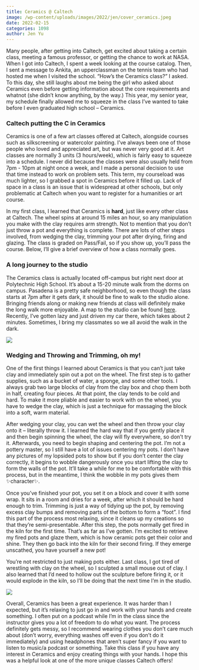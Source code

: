```yaml
---
title: Ceramics @ Caltech
image: /wp-content/uploads/images/2022/jen/cover_ceramics.jpeg
date: 2022-02-15
categories: 1098
author: Jen Yu
---
```

Many people, after getting into Caltech, get excited about taking a certain class, meeting a famous professor, or getting the chance to work at NASA. When I got into Caltech, I spent a week looking at the course catalog. Then, I sent a message to Ankita, an upperclassman on the tennis team who had hosted me when I visited the school. “How’s the Ceramics class?” I asked. To this day, she still laughs about me being the girl who asked about Ceramics even before getting information about the core requirements and whatnot (she didn’t know anything, by the way.) This year, my senior year, my schedule finally allowed me to squeeze in the class I’ve wanted to take before I even graduated high school – Ceramics.

### Caltech putting the C in Ceramics

Ceramics is one of a few art classes offered at Caltech, alongside courses such as silkscreening or watercolor painting. I’ve always been one of those people who loved and appreciated art, but was never very good at it. Art classes are normally 3 units (3 hours/week), which is fairly easy to squeeze into a schedule. I never did because the classes were also usually held from 7pm - 10pm at night once a week, and I made a personal decision to use that time instead to work on problem sets. This term, my courseload was much lighter, so I grabbed a spot in Ceramics before it filled up. Lack of space in a class is an issue that is widespread at other schools, but only problematic at Caltech when you want to register for a humanities or art course.

In my first class, I learned that Ceramics is **hard**, just like every other class at Caltech. The wheel spins at around 15 miles an hour, so any manipulation you make with the clay requires arm strength. Not to mention that you don’t just throw a pot and everything is complete. There are lots of other steps involved, from wedging the clay, trimming your pot after drying, firing and glazing. The class is graded on Pass/Fail, so if you show up, you’ll pass the course. Below, I’ll give a brief overview of how a class normally goes.

### A long journey to the studio

The Ceramics class is actually located off-campus but right next door at Polytechnic High School. It’s about a 15-20 minute walk from the dorms on campus. Pasadena is a pretty safe neighborhood, so even though the class starts at 7pm after it gets dark, it should be fine to walk to the studio alone. Bringing friends along or making new friends at class will definitely make the long walk more enjoyable. A map to the studio can be found [here](https://pva.caltech.edu/visualarts/ceramics). Recently, I’ve gotten lazy and just driven my car there, which takes about 2 minutes. Sometimes, I bring my classmates so we all avoid the walk in the dark.

![](/images/2022/jen/wheel.jpeg)

### Wedging and Throwing and Trimming, oh my!

One of the first things I learned about Ceramics is that you can’t just take clay and immediately spin out a pot on the wheel. The first step is to gather supplies, such as a bucket of water, a sponge, and some other tools. I always grab two large blocks of clay from the clay box and chop them both in half, creating four pieces. At that point, the clay tends to be cold and hard. To make it more pliable and easier to work with on the wheel, you have to wedge the clay, which is just a technique for massaging the block into a soft, warm material.

After wedging your clay, you can wet the wheel and then throw your clay onto it – literally throw it. I learned the hard way that if you gently place it and then begin spinning the wheel, the clay will fly everywhere, so don’t try it. Afterwards, you need to begin shaping and centering the pot. I’m not a pottery master, so I still have a lot of issues centering my pots. I don’t have any pictures of my lopsided pots to show but if you don’t center the clay correctly, it begins to wobble dangerously once you start lifting the clay to form the walls of the pot. It’ll take a while for me to be comfortable with this process, but in the meantime, I think the wobble in my pots gives them ✨character✨.

Once you’ve finished your pot, you set it on a block and cover it with some wrap. It sits in a room and dries for a week, after which it should be hard enough to trim. Trimming is just a way of tidying up the pot, by removing excess clay bumps and removing parts of the bottom to form a “foot”. I find this part of the process most relaxing, since it cleans up my creations so that they’re semi-presentable. After this step, the pots normally get fired in the kiln for the first time. That’s as far as I’ve gotten. I’m excited to retrieve my fired pots and glaze them, which is how ceramic pots get their color and shine. They then go back into the kiln for their second firing. If they emerge unscathed, you have yourself a new pot!

You’re not restricted to just making pots either. Last class, I got tired of wrestling with clay on the wheel, so I sculpted a small mouse out of clay. I also learned that I’d need to hollow out the sculpture before firing it, or it would explode in the kiln, so I’ll be doing that the next time I’m in the studio.

![](/images/2022/jen/mouse.jpeg)

Overall, Ceramics has been a great experience. It was harder than I expected, but it’s relaxing to just go in and work with your hands and create something. I often put on a podcast while I’m in the class since the instructor gives you a lot of freedom to do what you want. The process definitely gets messy, so I recommend wearing clothes you don’t care much about (don’t worry, everything washes off even if you don’t do it immediately) and using headphones that aren’t super fancy if you want to listen to music/a podcast or something. Take this class if you have any interest in Ceramics and enjoy creating things with your hands. I hope this was a helpful look at one of the more unique classes Caltech offers!